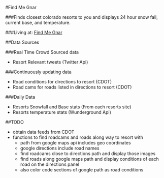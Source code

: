 #Find Me Gnar

###Finds closest colorado resorts to you and displays 24 hour snow fall, current base, and temperature.

###Living at: [Find Me Gnar](http://findmegnar.herokuapp.com)



##Data Sources

###Real Time Crowd Sourced data
- Resort Relevant tweets (Twitter Api)

###Continuously updating data
- Road conditions for directions to resort (CDOT)
- Road cams for roads listed in directions to resort (CDOT)

###Daily Data
- Resorts Snowfall and Base stats (From each resorts site)
- Resorts temperature stats (Wunderground Api)

##TODO
- obtain data feeds from CDOT
- functions to find roadcams and roads along way to resort with
  - path from google maps api includes geo coordinates
  - google directions include road names
  - find roadcams close to directions path and display those images
  - find roads along google maps path and display conditions of each road on the directions panel
  - also color code sections of google path as road conditions
